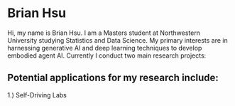 # Brian Hsu

Hi, my name is Brian Hsu. I am a Masters student at Northwestern University studying Statistics and Data Science. My primary interests are in harnessing generative AI and deep learning techniques to develop embodied agent AI. Currently I conduct two main research projects: 



## Potential applications for my research include: 
1.) Self-Driving Labs 
